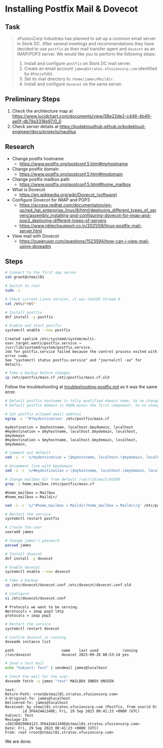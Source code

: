 # Installing Postfix Mail & Dovecot

## Task

> xFusionCorp Industries has planned to set up a common email server in Stork DC. After several meetings and recommendations they have decided to use `postfix` as their mail transfer agent and `dovecot` as an IMAP/POP3 server. We would like you to perform the following steps:
>
> 1. Install and configure `postfix` on Stork DC mail server.
> 2. Create an email account `james@stratos.xfusioncorp.com` identified by `8FmzjvFU6S`.
> 3. Set its mail directory to `/home/james/Maildir`.
> 4. Install and configure `dovecot` on the same server.

## Preliminary Steps

1. Check the architecture map at https://www.lucidchart.com/documents/view/58e22de2-c446-4b49-ae0f-db79a3318e97/0_0
2. Check server details at https://kodekloudhub.github.io/kodekloud-engineer/docs/projects/nautilus

## Research

* Change postfix hostname
  * https://www.postfix.org/postconf.5.html#myhostname
* Change postfix domain
  * https://www.postfix.org/postconf.5.html#mydomain
* Change postfix mailbox path
  * https://www.postfix.org/postconf.5.html#home_mailbox
* What is Dovecot
  * https://en.wikipedia.org/wiki/Dovecot_(software)
* Configure Dovecot for IMAP and POP3
  * https://access.redhat.com/documentation/en-us/red_hat_enterprise_linux/8/html/deploying_different_types_of_servers/assembly_installing-and-configuring-dovecot-for-imap-and-pop3_deploying-different-types-of-servers
  * https://www.nbtechsupport.co.in/2021/08/linux-postfix-mail-server.html
* View mail with Dovecot
  * https://superuser.com/questions/1523594/how-can-i-view-mail-using-doveadm

## Steps

```bash
# Connect to the first app server
ssh groot@stmail01

# Switch to root
sudo -i

# Check current Linux version, it was CentOS Stream 8
cat /etc/*rel*

# Install postfix
dnf install -y postfix

# Enable and start postfix
systemctl enable --now postfix
```

```
Created symlink /etc/systemd/system/multi-user.target.wants/postfix.service → /usr/lib/systemd/system/postfix.service.
Job for postfix.service failed because the control process exited with error code.
See "systemctl status postfix.service" and "journalctl -xe" for details.
```

```bash
# Take a backup before changes
cp /etc/postfix/main.cf /etc/postfix/main.cf.old
```

Follow the troubleshooting at [troubleshooting-postfix.md](troubleshooting-postfix.md) as it was the same error.

```bash
# Default postfix hostname is fully qualified domain name. So no changes.
# Default postfix domain is FQDN minus the first component. So no changes.

# Set postfix allowed email address
egrep -i '^#?mydestination' /etc/postfix/main.cf
```

```
mydestination = $myhostname, localhost.$mydomain, localhost
#mydestination = $myhostname, localhost.$mydomain, localhost, $mydomain
#mydestination = $myhostname, localhost.$mydomain, localhost, $mydomain,
```

```bash
# Comment out default
sed -i -r 's/mydestination = \$myhostname, localhost.\$mydomain, localhost$/#mydestination = \$myhostname, localhost.\$mydomain, localhost/g' /etc/postfix/main.cf

# Uncomment line with $mydomain
sed -i -r 's/#mydestination = \$myhostname, localhost.\$mydomain, localhost, \$mydomain$/mydestination = \$myhostname, localhost.\$mydomain, localhost, \$mydomain/g' /etc/postfix/main.cf

# Change mailbox dir from default /var/lib/mail/$USER
grep -i home_mailbox /etc/postfix/main.cf
```

```
#home_mailbox = Mailbox
#home_mailbox = Maildir/
```

```bash
sed -i -r 's/^#home_mailbox = Maildir/home_mailbox = Maildir/g' /etc/postfix/main.cf

# Restart the service
systemctl restart postfix

# Create the user
useradd james

# Change james's password
passwd james

# Install dovecot
dnf install -y dovecot

# Enable dovecot
systemctl enable --now dovecot

# Take a backup
cp /etc/dovecot/dovecot.conf /etc/dovecot/dovecot.conf.old

# Configure
vi /etc/dovecot/dovecot.conf
```

```
# Protocols we want to be serving.
#protocols = imap pop3 lmtp
protocols = imap pop3
```

```bash
# Restart the service
systemctl restart dovecot

# Confirm dovecot is running
doveadm instance list
```

```
path                      name    last used           running
/run/dovecot              dovecot 2023-09-28 08:53:14 yes
```

```bash
# Send a test mail
echo "Subject: Test" | sendmail james@localhost
```

```bash
# Check the mail for the user.
doveadm fetch -u james "text" MAILBOX INBOX UNSEEN
```

```
text:
Return-Path: <root@stmail01.stratos.xfusioncorp.com>
X-Original-To: james@localhost
Delivered-To: james@localhost
Received: by stmail01.stratos.xfusioncorp.com (Postfix, from userid 0)
        id 3F6424A1349E; Fri, 29 Sep 2023 00:41:23 +0000 (UTC)
Subject: Test
Message-Id: <20230929004123.3F6424A1349E@stmail01.stratos.xfusioncorp.com>
Date: Fri, 29 Sep 2023 00:41:23 +0000 (UTC)
From: root <root@stmail01.stratos.xfusioncorp.com>
```

We are done.
